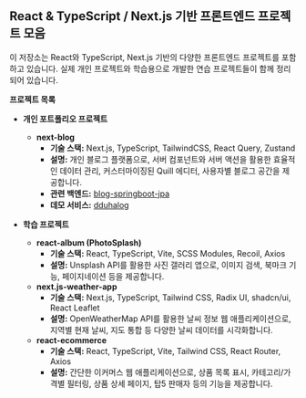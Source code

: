 ## React & TypeScript / Next.js 기반 프론트엔드 프로젝트 모음

이 저장소는 React와 TypeScript, Next.js 기반의 다양한 프론트엔드 프로젝트를 포함하고 있습니다. 실제 개인 프로젝트와 학습용으로 개발한 연습 프로젝트들이 함께 정리되어 있습니다.

**프로젝트 목록**

*   **개인 포트폴리오 프로젝트**
    *   **next-blog**
        *   **기술 스택:** Next.js, TypeScript, TailwindCSS, React Query, Zustand
        *   **설명:** 개인 블로그 플랫폼으로, 서버 컴포넌트와 서버 액션을 활용한 효율적인 데이터 관리, 커스터마이징된 Quill 에디터, 사용자별 블로그 공간을 제공합니다.
        *   **관련 백엔드:** [blog-springboot-jpa](https://github.com/yhs-2551/spring-boot/tree/main/blog-springboot-jpa)
        *   **데모 서비스:** [dduhalog](https://dduhalog.duckdns.org/)

*   **학습 프로젝트**
    *   **react-album (PhotoSplash)**
        *   **기술 스택:** React, TypeScript, Vite, SCSS Modules, Recoil, Axios
        *   **설명:** Unsplash API를 활용한 사진 갤러리 앱으로, 이미지 검색, 북마크 기능, 페이지네이션 등을 제공합니다.
    *   **next.js-weather-app**
        *   **기술 스택:** Next.js, TypeScript, Tailwind CSS, Radix UI, shadcn/ui, React Leaflet
        *   **설명:** OpenWeatherMap API를 활용한 날씨 정보 웹 애플리케이션으로, 지역별 현재 날씨, 지도 통합 등 다양한 날씨 데이터를 시각화합니다.
    *   **react-ecommerce**
        *   **기술 스택:** React, TypeScript, Vite, Tailwind CSS, React Router, Axios
        *   **설명:** 간단한 이커머스 웹 애플리케이션으로, 상품 목록 표시, 카테고리/가격별 필터링, 상품 상세 페이지, 탑5 판매자 등의 기능을 제공합니다.
